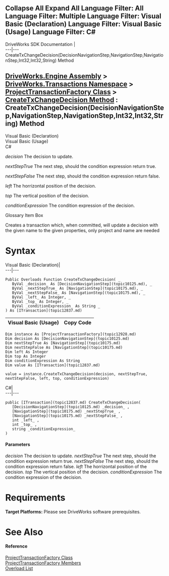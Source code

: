 Collapse All Expand All Language Filter: All  Language Filter: Multiple  Language Filter: Visual Basic (Declaration) Language Filter: Visual Basic (Usage) Language Filter: C#  
---  
DriveWorks SDK Documentation  |   
---|---  
CreateTxChangeDecision(DecisionNavigationStep,NavigationStep,NavigationStep,Int32,Int32,String) Method   
  
[DriveWorks.Engine Assembly](topic2156.md) > [DriveWorks.Transactions Namespace](topic12835.md) > [ProjectTransactionFactory Class](topic12928.md) > [CreateTxChangeDecision Method](topic12962.md) : CreateTxChangeDecision(DecisionNavigationStep,NavigationStep,NavigationStep,Int32,Int32,String) Method  
---  
  
Visual Basic (Declaration)    
Visual Basic (Usage)    
C# 

_decision_
    The decision to update.

_nextStepTrue_
    The next step, should the condition expression return true.

_nextStepFalse_
    The next step, should the condition expression return false.

_left_
    The horrizontal position of the decision.

_top_
    The vertical position of the decision.

_conditionExpression_
    The condition expression of the decision.

Glossary Item Box

Creates a transaction which, when committed, will update a decision with the given name to the given properties, only project and name are needed 

# Syntax

Visual Basic (Declaration)|   
---|---  
      
    
    Public Overloads Function CreateTxChangeDecision( _
       ByVal _decision_ As [DecisionNavigationStep](topic10125.md), _
       ByVal _nextStepTrue_ As [NavigationStep](topic10175.md), _
       ByVal _nextStepFalse_ As [NavigationStep](topic10175.md), _
       ByVal _left_ As Integer, _
       ByVal _top_ As Integer, _
       ByVal _conditionExpression_ As String _
    ) As [ITransaction](topic12837.md)  
  
Visual Basic (Usage)| Copy Code  
---|---  
      
    
    Dim instance As [ProjectTransactionFactory](topic12928.md)
    Dim decision As [DecisionNavigationStep](topic10125.md)
    Dim nextStepTrue As [NavigationStep](topic10175.md)
    Dim nextStepFalse As [NavigationStep](topic10175.md)
    Dim left As Integer
    Dim top As Integer
    Dim conditionExpression As String
    Dim value As [ITransaction](topic12837.md)
     
    value = instance.CreateTxChangeDecision(decision, nextStepTrue, nextStepFalse, left, top, conditionExpression)  
  
C#|   
---|---  
      
    
    public [ITransaction](topic12837.md) CreateTxChangeDecision( 
       [DecisionNavigationStep](topic10125.md) _decision_ ,
       [NavigationStep](topic10175.md) _nextStepTrue_ ,
       [NavigationStep](topic10175.md) _nextStepFalse_ ,
       int _left_ ,
       int _top_ ,
       string _conditionExpression_
    )  
  
#### Parameters

 _decision_
    The decision to update.
_nextStepTrue_
    The next step, should the condition expression return true.
_nextStepFalse_
    The next step, should the condition expression return false.
_left_
    The horrizontal position of the decision.
_top_
    The vertical position of the decision.
_conditionExpression_
    The condition expression of the decision.

# Requirements

**Target Platforms:** Please see DriveWorks software prerequisites.

# See Also

#### Reference

[ProjectTransactionFactory Class](topic12928.md)   
[ProjectTransactionFactory Members](topic12929.md)   
[Overload List](topic12962.md)


